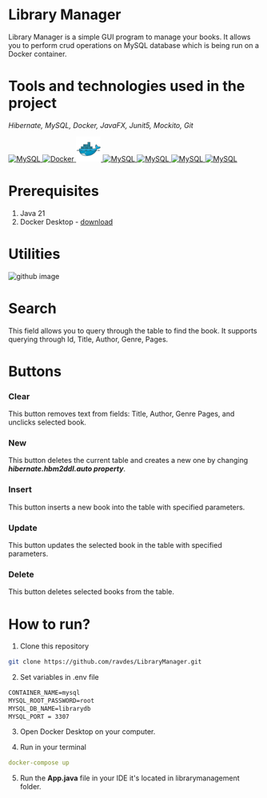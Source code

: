 # Library Manager

Library Manager is a simple GUI program to manage your books. It allows you to perform crud operations
on MySQL database which is being run on a Docker container.

# Tools and technologies used in the project

*Hibernate, MySQL, Docker, JavaFX, Junit5, Mockito, Git*



<a href="https://hibernate.org/">
<img src="https://kosiorowski.net/wp-content/uploads/2013/11/hibernate1.png" alt="MySQL" width="45" height="45"/>
</a>
<a href="https://www.mysql.com/">
<img src="https://cdn4.iconfinder.com/data/icons/logos-3/181/MySQL-512.png" alt="Docker" width="50" height="50"/>
</a>
<a href="https://www.docker.com/">
<img src="https://raw.githubusercontent.com/devicons/devicon/master/icons/docker/docker-original.svg" alt="MySQL" width="50" height="50"/>
</a>
<a href="https://www.java.com/en/javafx/">
<img src="https://www.qfs.de/fileadmin/Webdata/logos-icons/JavaFX.png" alt="MySQL" width="50" height="50"/>
</a>
<a href="https://junit.org/">

<img src="https://junit.org/junit5/assets/img/junit5-logo.png" alt="MySQL" width="45" height="45"/>
</a>
<a href="https://site.mockito.org/">

<img src="https://static.javatpoint.com/tutorial/mockito/images/mockito.png" alt="MySQL" width="45" height="45"/>
</a>
<a href="https://git-scm.com/">
<img src="https://git-scm.com/images/logos/downloads/Git-Icon-1788C.png" alt="MySQL" width="50" height="50"/>
</a>

# Prerequisites

1. Java 21
2. Docker Desktop - [download](https://www.docker.com/products/docker-desktop/)

# Utilities


![github image](https://github.com/ravdes/LibraryManager/assets/107648518/14cfae4a-0270-4221-9604-5004c5b45822)

# Search

This field allows you to query through the table to find the book. It supports querying through Id, Title, Author,
Genre,
Pages.

# Buttons

### Clear

This button removes text from fields: Title, Author, Genre Pages, and unclicks selected book.

### New

This button deletes the current table and creates a new one by changing ***hibernate.hbm2ddl.auto property***.

### Insert

This button inserts a new book into the table with specified parameters.

### Update

This button updates the selected book in the table with specified parameters.

### Delete

This button deletes selected books from the table.

# How to run?

1. Clone this repository

```bash
git clone https://github.com/ravdes/LibraryManager.git
```

2. Set variables in .env file

```env
CONTAINER_NAME=mysql 
MYSQL_ROOT_PASSWORD=root 
MYSQL_DB_NAME=librarydb 
MYSQL_PORT = 3307
```

3. Open Docker Desktop on your computer.


4. Run in your terminal

````yaml
docker-compose up
````

5. Run the **App.java** file in your IDE it's located in librarymanagement folder.

